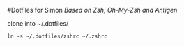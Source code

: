 #Dotfiles for Simon
*Based on Zsh, Oh-My-Zsh and Antigen*

clone into ~/.dotfiles/

    ln -s ~/.dotfiles/zshrc ~/.zshrc

